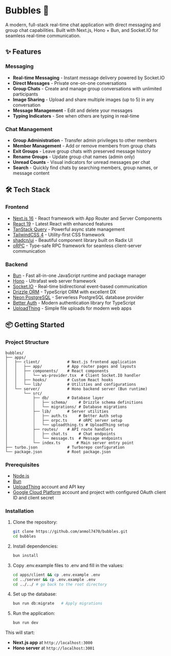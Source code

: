 # Bubbles 💬

A modern, full-stack real-time chat application with direct messaging and group chat capabilities. Built with Next.js, Hono + Bun, and Socket.IO for seamless real-time communication.

## ✨ Features

### Messaging

- **Real-time Messaging** - Instant message delivery powered by Socket.IO
- **Direct Messages** - Private one-on-one conversations
- **Group Chats** - Create and manage group conversations with unlimited participants
- **Image Sharing** - Upload and share multiple images (up to 5) in any conversation
- **Message Management** - Edit and delete your messages
- **Typing Indicators** - See when others are typing in real-time

### Chat Management

- **Group Administration** - Transfer admin privileges to other members
- **Member Management** - Add or remove members from group chats
- **Exit Groups** - Leave group chats with preserved message history
- **Rename Groups** - Update group chat names (admin only)
- **Unread Counts** - Visual indicators for unread messages per chat
- **Search** - Quickly find chats by searching members, group names, or message content

## 🛠️ Tech Stack

### Frontend

- [Next.js 16](https://nextjs.org/) - React framework with App Router and Server Components
- [React 19](https://react.dev/) - Latest React with enhanced features
- [TanStack Query](https://tanstack.com/query/latest) - Powerful async state management
- [TailwindCSS 4](https://tailwindcss.com/) - Utility-first CSS framework
- [shadcn/ui](https://ui.shadcn.com/) - Beautiful component library built on Radix UI
- [oRPC](https://orpc.io/) - Type-safe RPC framework for seamless client-server communication

### Backend

- [Bun](https://bun.sh/) - Fast all-in-one JavaScript runtime and package manager
- [Hono](https://hono.dev/) - Ultrafast web server framework
- [Socket.IO](https://socket.io/) - Real-time bidirectional event-based communication
- [Drizzle ORM](https://orm.drizzle.team/) - TypeScript ORM with excellent DX
- [Neon PostgreSQL](https://neon.tech/) - Serverless PostgreSQL database provider
- [Better Auth](https://www.better-auth.com/) - Modern authentication library for TypeScript
- [UploadThing](https://uploadthing.com/) - Simple file uploads for modern web apps

## 📦 Getting Started

### Project Structure

```
bubbles/
├── apps/
│   ├── client/            # Next.js frontend application
│   │   ├── app/           # App router pages and layouts
│   │   ├── components/    # React components
│   │   │   └── ws-provider.tsx  # Client Socket.IO handler
│   │   ├── hooks/         # Custom React hooks
│   │   └── lib/           # Utilities and configurations
│   └── server/            # Hono backend server (Bun runtime)
│       └── src/
│           ├── db/        # Database layer
│           │   ├── schema/     # Drizzle schema definitions
│           │   └── migrations/ # Database migrations
│           ├── lib/       # Server utilities
│           │   ├── auth.ts     # Better Auth setup
│           │   ├── orpc.ts     # oRPC server setup
│           │   └── uploadthing.ts # UploadThing setup
│           ├── routes/    # API route handlers
│           │   ├── chat.ts     # Chat endpoints
│           │   └── message.ts  # Message endpoints
│           └── index.ts       # Main server entry point
├── turbo.json             # Turborepo configuration
└── package.json           # Root package.json
```

### Prerequisites

- [Node.js](https://nodejs.org/)
- [Bun](https://bun.sh/)
- [UploadThing](https://uploadthing.com/) account and API key
- [Google Cloud Platform](https://console.cloud.google.com/) account and project with configured OAuth client ID and client secret

### Installation

1. Clone the repository:

   ```bash
   git clone https://github.com/anmol7470/bubbles.git
   cd bubbles
   ```

2. Install dependencies:

   ```bash
   bun install
   ```

3. Copy .env.example files to .env and fill in the values:

   ```bash
   cd apps/client && cp .env.example .env
   cd ../server && cp .env.example .env
   cd ../../ # go back to the root directory
   ```

4. Set up the database:

   ```bash
   bun run db:migrate   # Apply migrations
   ```

5. Run the application:

   ```bash
   bun run dev
   ```

This will start:

- **Next.js app** at `http://localhost:3000`
- **Hono server** at `http://localhost:3001`
